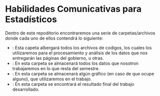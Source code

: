 # Habilidades Comunicativas para Estadísticos

Dentro de este repoditorio encontraremos una serie de carpetas/archivos donde cada uno de ellos contendrá lo siguiente:

* <Codigos>: Esta capeta albergará todos los archivos de codigos, los cuales los utilizaremos para el procesamiento y análisis de los datos que nos entregarán las páginas del gobierno, u otras.
* <Datos>: En esta carpeta se almacenará todos los datos que nosotron trabajaremos en lo que resta del semestre.
* <Figuras>: En esta carpeta se almacenará algún gráfico (en caso de que ocupe alguno), que utilizaremos en el trabajo.
* <Productos>: En esta carpeta se encontrará el resultado final del trabajo desarrollado.
